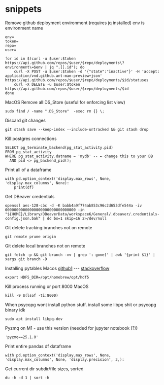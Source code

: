 # snippets

Remove github deployment environment (requires jq installed) env is environment name
```
env=
token=
repo=
user=

for id in $(curl -u $user:$token https://api.github.com/repos/$user/$repo/deployments\?environment\=$env | jq ".[].id"); do
    curl -X POST -u $user:$token -d '{"state":"inactive"}' -H 'accept: application/vnd.github.ant-man-preview+json' https://api.github.com/repos/$user/$repo/deployments/$id/statuses
    curl -X DELETE -u $user:$token https://api.github.com/repos/$user/$repo/deployments/$id
done
```

MacOS Remove all DS_Store (useful for enforcing list view)
```
sudo find / -name ".DS_Store"  -exec rm {} \;
```

Discard git changes
```
git stash save --keep-index --include-untracked && git stash drop
```

Kill postgres connections
```
SELECT pg_terminate_backend(pg_stat_activity.pid)
FROM pg_stat_activity
WHERE pg_stat_activity.datname = 'mydb' -- ← change this to your DB
  AND pid <> pg_backend_pid();
```

Print all of a dataframe
```
with pd.option_context('display.max_rows', None, 'display.max_columns', None):
    print(df)
```

Get DBeaver credentials
```
openssl aes-128-cbc -d -K babb4a9f774ab853c96c2d653dfe544a -iv 00000000000000000000000000000000 -in "${HOME}/Library/DBeaverData/workspace6/General/.dbeaver/.credentials-config.json.bak" | dd bs=1 skip=16 2>/dev/null
```


Git delete tracking branches not on remote
```
git remote prune origin
```

Git delete local branches not on remote
```
git fetch -p && git branch -vv | grep ': gone]' | awk '{print $1}' | xargs git branch -D
```

Installing pytables Macos [github1](https://github.com/freqtrade/freqtrade/issues/4162#issuecomment-890377818) --- [stackoverflow](https://stackoverflow.com/questions/73029883/could-not-find-hdf5-installation-for-pytables-on-m1-mac)

```
export HDF5_DIR=/opt/homebrew/opt/hdf5
```

Kill process running or port 8000 MacOS
```
kill -9 $(lsof -ti:8000)
```

When psycopg wont install python stuff. install some libpq shit or psycopg binary idk
```
sudo apt install libpq-dev
```

Pyzmq on M1 - use this version (needed for jupyter notebook (?))
```
'pyzmq==25.1.0'
```

Print entire pandas df dataframe
```
with pd.option_context('display.max_rows', None, 'display.max_columns', None, 'display.precision', 3,):
```

Get current dir subdir/file sizes, sorted
```
du -h -d 1 | sort -h
```
